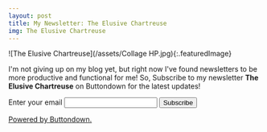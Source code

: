 ```yaml
---
layout: post
title: My Newsletter: The Elusive Chartreuse
img: The Elusive Chartreuse
---
```

![The Elusive Chartreuse](/assets/Collage HP.jpg){:.featuredImage}

I'm not giving up on my blog yet, but right now I've found newsletters to be more productive and functional for me! So, Subscribe to my newsletter <b>The Elusive Chartreuse</b> on Buttondown for the latest updates!

<form
  action="https://buttondown.com/api/emails/embed-subscribe/charleneadh"
  method="post"
  target="popupwindow"
  onsubmit="window.open('https://buttondown.com/charleneadh', 'popupwindow')"
  class="embeddable-buttondown-form"
>
  <label for="bd-email">Enter your email</label>
  <input type="email" name="email" id="bd-email" />
  
  <input type="submit" value="Subscribe" />
  <p>
    <a href="https://buttondown.com/refer/charleneadh" target="_blank">Powered by Buttondown.</a>
  </p>
</form>